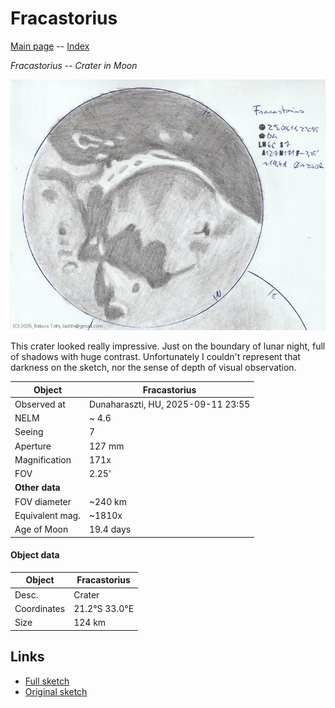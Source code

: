 # Fracastorius

[Main page](../index.md) -- [Index](../pages/obj_index.md)

_Fracastorius_ -- _Crater in Moon_  

![Fracastorius](../img/fracastorius-20250912.jpg)

This crater looked really impressive. Just on the boundary of lunar night, 
full of shadows with huge contrast.
Unfortunately I couldn't represent that darkness on the sketch,
nor the sense of depth of visual observation.

Object | Fracastorius
-|-
Observed at | Dunaharaszti, HU, 2025-09-11 23:55
NELM | ~ 4.6
Seeing | 7
Aperture | 127 mm
Magnification | 171x
FOV | 2.25'
**Other data** |  
FOV diameter | ~240 km
Equivalent mag. | ~1810x
Age of Moon | 19.4 days


#### Object data

Object | Fracastorius
-|-
Desc. | Crater
Coordinates | 21.2°S 33.0°E
Size | 124 km

## Links

- [Full sketch](../img/fracastorius-aristarchus-herodotus-20250912.jpg)
- [Original sketch](../scan/20250912075516_001.jpg)
